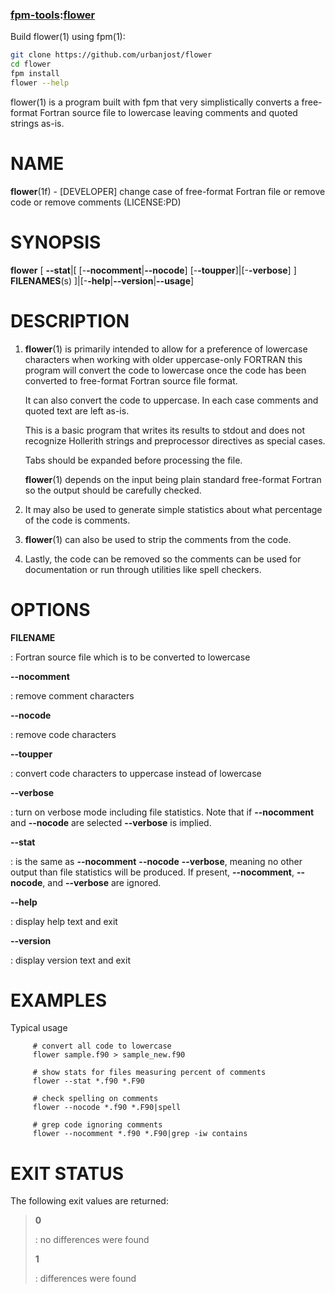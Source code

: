 ### [fpm-tools](https://github.com/search?q="fpm-tools"%20in:topic%20language:fortran):[flower](https://urbanjost.github.io/flower/flower.1.html)

Build flower(1) using fpm(1):
```bash
git clone https://github.com/urbanjost/flower
cd flower
fpm install
flower --help
```
flower(1) is a program built with fpm that very simplistically converts a
free-format Fortran source file to lowercase leaving comments and quoted
strings as-is.

NAME
====

**flower**(1f) - \[DEVELOPER\] change case of free-format Fortran file
or remove code or remove comments (LICENSE:PD)

SYNOPSIS
========

**flower** \[ **--stat**\|\[ \[-**-nocomment**\|**--nocode**\]
\[-**-toupper**\]\|\[-**-verbose**\] \] **FILENAMES**(s)
\]\|\[-**-help**\|**--version**\|**--usage**\]

DESCRIPTION
===========

1.  **flower**(1) is primarily intended to allow for a preference of
    lowercase characters when working with older uppercase-only FORTRAN
    this program will convert the code to lowercase once the code has
    been converted to free-format Fortran source file format.

    It can also convert the code to uppercase. In each case comments and
    quoted text are left as-is.

    This is a basic program that writes its results to stdout and does
    not recognize Hollerith strings and preprocessor directives as
    special cases.

    Tabs should be expanded before processing the file.

    **flower**(1) depends on the input being plain standard free-format
    Fortran so the output should be carefully checked.

2.  It may also be used to generate simple statistics about what
    percentage of the code is comments.

3.  **flower**(1) can also be used to strip the comments from the code.

4.  Lastly, the code can be removed so the comments can be used for
    documentation or run through utilities like spell checkers.

OPTIONS
=======

**FILENAME**

:   Fortran source file which is to be converted to lowercase

****--nocomment****

:   remove comment characters

****--nocode****

:   remove code characters

****--toupper****

:   convert code characters to uppercase instead of lowercase

****--verbose****

:   turn on verbose mode including file statistics. Note that if
    **--nocomment** and **--nocode** are selected **--verbose** is
    implied.

****--stat****

:   is the same as **--nocomment** **--nocode** **--verbose**, meaning
    no other output than file statistics will be produced. If present,
    **--nocomment**, **--nocode**, and **--verbose** are ignored.

****--help****

:   display help text and exit

****--version****

:   display version text and exit

EXAMPLES
========

Typical usage

         # convert all code to lowercase
         flower sample.f90 > sample_new.f90

         # show stats for files measuring percent of comments
         flower --stat *.f90 *.F90

         # check spelling on comments
         flower --nocode *.f90 *.F90|spell

         # grep code ignoring comments
         flower --nocomment *.f90 *.F90|grep -iw contains

EXIT STATUS
===========

The following exit values are returned:

> **0**
>
> :   no differences were found
>
> **1**
>
> :   differences were found

